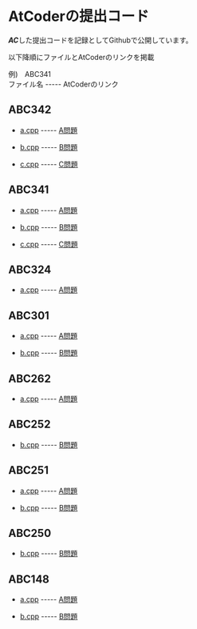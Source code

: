 # AtCoderの提出コード

***AC***した提出コードを記録としてGithubで公開しています。

以下降順にファイルとAtCoderのリンクを掲載 

例)　ABC341</br>
ファイル名 ----- AtCoderのリンク

## ABC342
- [a.cpp](./ABC/ABC342/a.cpp) ----- [A問題](https://atcoder.jp/contests/abc342/tasks/abc342_a)

- [b.cpp](./ABC/ABC342/b.cpp) ----- [B問題](https://atcoder.jp/contests/abc342/tasks/abc342_b)

- [c.cpp](./ABC/ABC342/c.cpp) ----- [C問題](https://atcoder.jp/contests/abc342/tasks/abc342_c)

## ABC341
- [a.cpp](./ABC/ABC341/a.cpp) ----- [A問題](https://atcoder.jp/contests/abc341/tasks/abc341_a)

- [b.cpp](./ABC/ABC341/b.cpp) ----- [B問題](https://atcoder.jp/contests/abc341/tasks/abc341_b)

- [c.cpp](./ABC/ABC341/c.cpp) ----- [C問題](https://atcoder.jp/contests/abc341/tasks/abc341_c)

## ABC324
- [a.cpp](./ABC/ABC324/a.cpp) ----- [A問題](https://atcoder.jp/contests/abc324/tasks/abc324_a)

## ABC301
- [a.cpp](./ABC/ABC301/a.cpp) ----- [A問題](https://atcoder.jp/contests/abc301/tasks/abc301_a)

- [b.cpp](./ABC/ABC301/b.cpp) ----- [B問題](https://atcoder.jp/contests/abc301/tasks/abc301_b)

## ABC262
- [a.cpp](./ABC/ABC262/a.cpp) ----- [A問題](https://atcoder.jp/contests/abc262/tasks/abc262_a)

## ABC252
- [b.cpp](./ABC/ABC252/b.cpp) ----- [B問題](https://atcoder.jp/contests/abc252/tasks/abc252_b)

## ABC251
- [a.cpp](./ABC/ABC251/a.cpp) ----- [A問題](https://atcoder.jp/contests/abc251/tasks/abc251_a)

- [b.cpp](./ABC/ABC251/b.cpp) ----- [B問題](https://atcoder.jp/contests/abc251/tasks/abc251_b)

## ABC250
- [b.cpp](./ABC/ABC250/b.cpp) ----- [B問題](https://atcoder.jp/contests/abc250/tasks/abc250_b)

## ABC148
- [a.cpp](./ABC/ABC148/a.cpp) ----- [A問題](https://atcoder.jp/contests/abc148/tasks/abc148_a)

- [b.cpp](./ABC/ABC148/b.cpp) ----- [B問題](https://atcoder.jp/contests/abc148/tasks/abc148_b)
